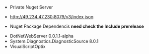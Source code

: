 * Private Nuget Server
- http://49.234.47.230:8079/v3/index.json


* Nuget Package Dependencis
**need check the Include prerelease**

- DotNetWebServer 0.0.1.1-alpha
- System.Diagnostics.DiagnosticSource 8.0.1
- VisualScriptOptix